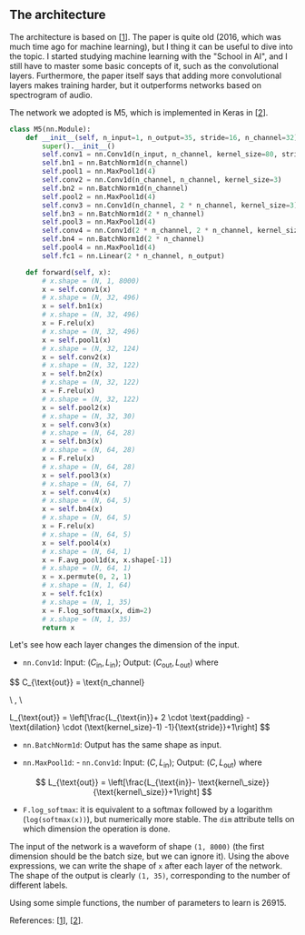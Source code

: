 ## The architecture

The architecture is based on [[1](https://arxiv.org/abs/1610.00087)]. The paper is quite old (2016, which was much time ago for machine learning), but I thing it can be useful to dive into the topic. I started studying machine learning with the "School in AI", and I still have to master some basic concepts of it, such as the convolutional layers. Furthermore, the paper itself says that adding more convolutional layers makes training harder, but it outperforms networks based on spectrogram of audio.

The network we adopted is M5, which is implemented in Keras in [[2](https://github.com/philipperemy/very-deep-convnets-raw-waveforms)].

```python
class M5(nn.Module):
    def __init__(self, n_input=1, n_output=35, stride=16, n_channel=32):
        super().__init__()
        self.conv1 = nn.Conv1d(n_input, n_channel, kernel_size=80, stride=stride)
        self.bn1 = nn.BatchNorm1d(n_channel)
        self.pool1 = nn.MaxPool1d(4)
        self.conv2 = nn.Conv1d(n_channel, n_channel, kernel_size=3)
        self.bn2 = nn.BatchNorm1d(n_channel)
        self.pool2 = nn.MaxPool1d(4)
        self.conv3 = nn.Conv1d(n_channel, 2 * n_channel, kernel_size=3)
        self.bn3 = nn.BatchNorm1d(2 * n_channel)
        self.pool3 = nn.MaxPool1d(4)
        self.conv4 = nn.Conv1d(2 * n_channel, 2 * n_channel, kernel_size=3)
        self.bn4 = nn.BatchNorm1d(2 * n_channel)
        self.pool4 = nn.MaxPool1d(4)
        self.fc1 = nn.Linear(2 * n_channel, n_output)

    def forward(self, x):
		# x.shape = (N, 1, 8000)
		x = self.conv1(x)
		# x.shape = (N, 32, 496)
		x = self.bn1(x)
		# x.shape = (N, 32, 496)
		x = F.relu(x)
		# x.shape = (N, 32, 496)
		x = self.pool1(x)
		# x.shape = (N, 32, 124)
		x = self.conv2(x)
		# x.shape = (N, 32, 122)
		x = self.bn2(x)
		# x.shape = (N, 32, 122)
		x = F.relu(x)
		# x.shape = (N, 32, 122)
		x = self.pool2(x)
		# x.shape = (N, 32, 30)
		x = self.conv3(x)
		# x.shape = (N, 64, 28)
		x = self.bn3(x)
		# x.shape = (N, 64, 28)
		x = F.relu(x)
		# x.shape = (N, 64, 28)
		x = self.pool3(x)
		# x.shape = (N, 64, 7)
		x = self.conv4(x)
		# x.shape = (N, 64, 5)
		x = self.bn4(x)
		# x.shape = (N, 64, 5)
		x = F.relu(x)
		# x.shape = (N, 64, 5)
		x = self.pool4(x)
		# x.shape = (N, 64, 1)
		x = F.avg_pool1d(x, x.shape[-1])
		# x.shape = (N, 64, 1)
		x = x.permute(0, 2, 1)
		# x.shape = (N, 1, 64)
		x = self.fc1(x)
		# x.shape = (N, 1, 35)
		x = F.log_softmax(x, dim=2)
		# x.shape = (N, 1, 35)
		return x
```

Let's see how each layer changes the dimension of the input. 

- `nn.Conv1d`: Input: $(C_{\text{in}},L_{\text{in}})$; Output: $(C_{\text{out}},L_{\text{out}})$ where

$$
C_{\text{out}} = \text{n\_channel}

\\
\,
\\

L_{\text{out}} = \left[\frac{L_{\text{in}}+ 2 \cdot \text{padding} - \text{dilation} \cdot (\text{kernel\_size}-1) -1}{\text{stride}}+1\right]
$$

- `nn.BatchNorm1d`: Output has the same shape as input. 

- `nn.MaxPool1d`: - `nn.Conv1d`: Input: $(C,L_{\text{in}})$; Output: $(C ,L_{\text{out}})$ where

$$
L_{\text{out}} = \left[\frac{L_{\text{in}}- \text{kernel\_size}}{\text{kernel\_size}}+1\right]
$$

- `F.log_softmax`: it is equivalent to a softmax followed by a logarithm (`log(softmax(x))`), but numerically more stable. The `dim` attribute tells on which dimension the operation is done. 

The input of the network is a waveform of shape `(1, 8000)` (the first dimension should be the batch size, but we can ignore it). Using the above expressions, we can write the shape of `x` after each layer of the network. The shape of the output is clearly `(1, 35)`, corresponding to the number of different labels.

Using some simple functions, the number of parameters to learn is $26915$. 

References: [[1](https://arxiv.org/abs/1610.00087)], [[2](https://github.com/philipperemy/very-deep-convnets-raw-waveforms)].